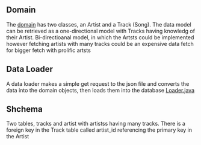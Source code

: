 
## Domain
The  [ domain](/src/main/java/com/wurrly/domain/) has two classes, an Artist and a Track (Song). The data model can be retrieved as a one-directional model with
Tracks having knowledg of their Artist. Bi-directioanal model, in which the Artsts could be implemented however fetching artists 
with many tracks could be an expensive data fetch for bigger fetch with prolific artsts

## Data Loader
A data loader makes a simple get request to the json file and converts the data into the domain objects, then loads them into the database
[Loader.java](src/main/Loder.java)

## Shchema
Two tables, tracks and artist with artistss having many tracks. There is a foreign key in the Track table called artist_id referencing the 
primary key in the Artist

